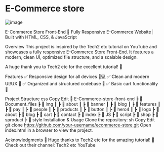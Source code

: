 # E-Commerce store
 
![image](https://github.com/user-attachments/assets/010d6b77-420f-4864-8c3b-a467d2ff4d44)

E-Commerce Store Front-End
🚀 Fully Responsive E-Commerce Website | Built with HTML, CSS, & JavaScript

Overview
This project is inspired by the Tech2 etc tutorial on YouTube and showcases a fully responsive E-Commerce Store Front-End. It features a modern, clean UI, optimized file structure, and a scalable design.

A huge thank you to Tech2 etc for the excellent tutorial! 🎯

Features
✅ Responsive design for all devices 📱💻
✅ Clean and modern UI/UX 🎨
✅ Organized and structured codebase 📂
✅ Basic cart functionality 🛒

Project Structure
css
Copy
Edit
📂 E-Commerce-store-front-end
 ┣ 📂 Document_files
 ┣ 📂 img
 ┃ ┣ 📂 about
 ┃ ┣ 📂 banner
 ┃ ┣ 📂 blog
 ┃ ┣ 📂 features
 ┃ ┣ 📂 pay
 ┃ ┣ 📂 people
 ┃ ┣ 📂 products
 ┃ ┣ 📂 button
 ┃ ┣ 📂 hero4
 ┃ ┣ 📂 logo
 ┣ 📂 about
 ┣ 📂 blog
 ┣ 📂 cart
 ┣ 📂 contact
 ┣ 📂 index
 ┣ 📂 JS
 ┣ 📂 script
 ┣ 📂 shop
 ┣ 📂 sproduct
 ┣ 📂 style
Installation & Usage
Clone the repository:
sh
Copy
Edit
git clone https://github.com/your-username/ecommerce-store.git
Open index.html in a browser to view the project.

Acknowledgments
🙌 Huge thanks to Tech2 etc for the amazing tutorial!
🔗 Check out their channel: Tech2 etc YouTube
